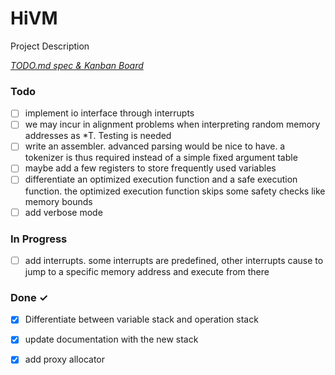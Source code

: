 # HiVM

Project Description

<em>[TODO.md spec & Kanban Board](https://bit.ly/3fCwKfM)</em>

### Todo

- [ ] implement io interface through interrupts  
- [ ] we may incur in alignment problems when interpreting random memory addresses as *T. Testing is needed  
- [ ] write an assembler. advanced parsing would be nice to have. a tokenizer is thus required instead of a simple fixed argument table  
- [ ] maybe add a few registers to store frequently used variables  
- [ ] differentiate an optimized execution function and a safe execution function. the optimized execution function skips some safety checks like memory bounds  
- [ ] add verbose mode  

### In Progress

- [ ] add interrupts. some interrupts are predefined, other interrupts cause to jump to a specific memory address and execute from there  

### Done ✓

- [x] Differentiate between variable stack and operation stack  
- [x] update documentation with the new stack  
- [x] add proxy allocator  


